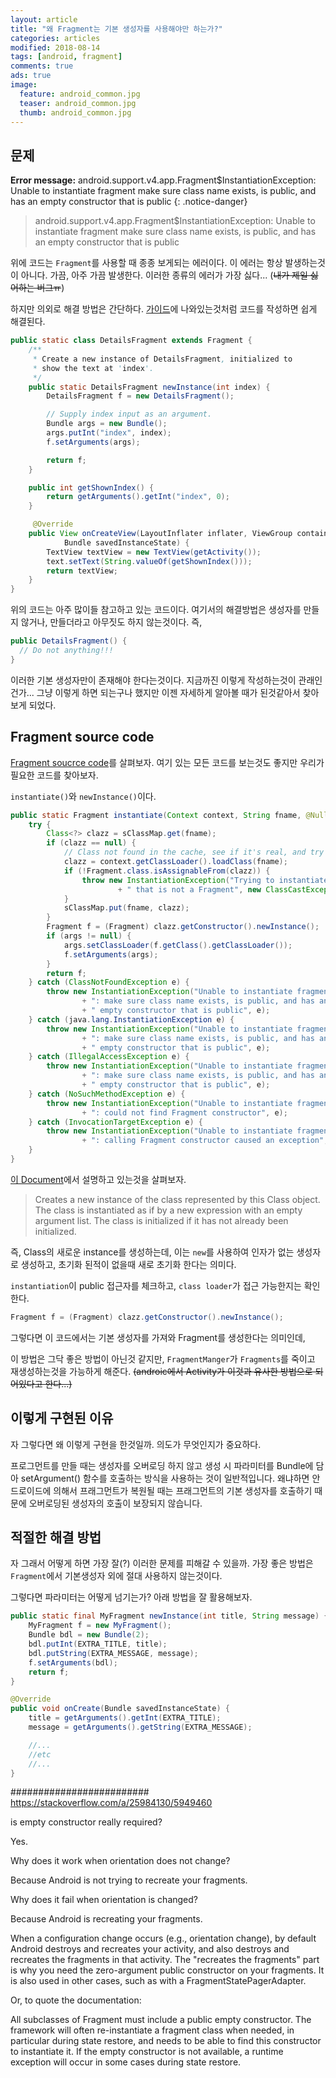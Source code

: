 ```yaml
---
layout: article
title: "왜 Fragment는 기본 생성자를 사용해야만 하는가?"
categories: articles
modified: 2018-08-14
tags: [android, fragment]
comments: true
ads: true
image:
  feature: android_common.jpg
  teaser: android_common.jpg
  thumb: android_common.jpg
---
```


## 문제

**Error message:** android.support.v4.app.Fragment$InstantiationException: Unable to instantiate fragment 
make sure class name exists, is public, and has an empty constructor that is public
{: .notice-danger}

> android.support.v4.app.Fragment$InstantiationException: Unable to instantiate fragment 
> make sure class name exists, is public, and has an empty constructor that is public

위에 코드는 `Fragment`를 사용할 때 종종 보게되는 에러이다. 
이 에러는 항상 발생하는것이 아니다. 가끔, 아주 가끔 발생한다. 이러한 종류의 에러가 가장 싫다... (~~내가 제일 싫어하는 버그ㅠ~~)

하지만 의외로 해결 방법은 간단하다. 
[가이드](https://developer.android.com/reference/android/app/Fragment.html)에 나와있는것처럼 코드를 작성하면 쉽게 해결된다.

``` java
public static class DetailsFragment extends Fragment {
    /**
     * Create a new instance of DetailsFragment, initialized to
     * show the text at 'index'.
     */
    public static DetailsFragment newInstance(int index) {
        DetailsFragment f = new DetailsFragment();

        // Supply index input as an argument.
        Bundle args = new Bundle();
        args.putInt("index", index);
        f.setArguments(args);

        return f;
    }

    public int getShownIndex() {
        return getArguments().getInt("index", 0);
    }

     @Override
    public View onCreateView(LayoutInflater inflater, ViewGroup container,
            Bundle savedInstanceState) {
        TextView textView = new TextView(getActivity());
        text.setText(String.valueOf(getShownIndex()));
        return textView;
    }   
}
```

위의 코드는 아주 많이들 참고하고 있는 코드이다. 여기서의 해결방법은 생성자를 만들지 않거나, 만들더라고 아무짓도 하지 않는것이다. 
즉, 

``` java
public DetailsFragment() {
  // Do not anything!!!
}
```

이러한 기본 생성자만이 존재해야 한다는것이다.
지금까진 이렇게 작성하는것이 관래인건가... 그냥 이렇게 하면 되는구나 했지만 이젠 자세하게 알아볼 때가 된것같아서 찾아보게 되었다.

## Fragment source code

[Fragment soucrce code](https://android.googlesource.com/platform/frameworks/base/+/master/core/java/android/app/Fragment.java)를 살펴보자.
여기 있는 모든 코드를 보는것도 좋지만 우리가 필요한 코드를 찾아보자.

`instantiate()`와 `newInstance()`이다.

```java
public static Fragment instantiate(Context context, String fname, @Nullable Bundle args) {
    try {
        Class<?> clazz = sClassMap.get(fname);
        if (clazz == null) {
            // Class not found in the cache, see if it's real, and try to add it
            clazz = context.getClassLoader().loadClass(fname);
            if (!Fragment.class.isAssignableFrom(clazz)) {
                throw new InstantiationException("Trying to instantiate a class " + fname
                        + " that is not a Fragment", new ClassCastException());
            }
            sClassMap.put(fname, clazz);
        }
        Fragment f = (Fragment) clazz.getConstructor().newInstance();
        if (args != null) {
            args.setClassLoader(f.getClass().getClassLoader());
            f.setArguments(args);
        }
        return f;
    } catch (ClassNotFoundException e) {
        throw new InstantiationException("Unable to instantiate fragment " + fname
                + ": make sure class name exists, is public, and has an"
                + " empty constructor that is public", e);
    } catch (java.lang.InstantiationException e) {
        throw new InstantiationException("Unable to instantiate fragment " + fname
                + ": make sure class name exists, is public, and has an"
                + " empty constructor that is public", e);
    } catch (IllegalAccessException e) {
        throw new InstantiationException("Unable to instantiate fragment " + fname
                + ": make sure class name exists, is public, and has an"
                + " empty constructor that is public", e);
    } catch (NoSuchMethodException e) {
        throw new InstantiationException("Unable to instantiate fragment " + fname
                + ": could not find Fragment constructor", e);
    } catch (InvocationTargetException e) {
        throw new InstantiationException("Unable to instantiate fragment " + fname
                + ": calling Fragment constructor caused an exception", e);
    }
}
```

[이 Document](https://docs.oracle.com/javase/6/docs/api/java/lang/Class.html#newInstance())에서 설명하고 있는것을 살펴보자.

> Creates a new instance of the class represented by this Class object. The class is instantiated as if by a new expression with an empty argument list. The class is initialized if it has not already been initialized.

즉, Class의 새로운 instance를 생성하는데, 이는 `new`를 사용하여 인자가 없는 생성자로 생성하고, 초기화 된적이 없을때 새로 초기화 한다는 의미다.

`instantiation`이 public 접근자를 체크하고, `class loader`가 접근 가능한지는 확인한다.

```java
Fragment f = (Fragment) clazz.getConstructor().newInstance();
```

그렇다면 이 코드에서는 기본 생성자를 가져와 Fragment를 생성한다는 의미인데, 

이 방법은 그닥 좋은 방법이 아닌것 같지만, `FragmentManger`가 `Fragments`를 죽이고 재생성하는것을 가능하게 해준다.
~~(androic에서 Activity가 이것과 유사한 방법으로 되어있다고 한다...)~~


## 이렇게 구현된 이유

자 그렇다면 왜 이렇게 구현을 한것일까. 의도가 무엇인지가 중요하다.

프로그먼트를 만들 때는 생성자를 오버로딩 하지 않고 생성 시 파라미터를 Bundle에 담아 setArgument() 함수를 호출하는 방식을 사용하는 것이 일반적입니다. 왜냐하면 안드로이드에 의해서 프래그먼트가 복원될 때는 프래그먼트의 기본 생성자를 호출하기 때문에 오버로딩된 생성자의 호출이 보장되지 않습니다.

## 적절한 해결 방법

자 그래서 어떻게 하면 가장 잘(?) 이러한 문제를 피해갈 수 있을까. 
가장 좋은 방법은 `Fragment`에서 기본생성자 외에 절대 사용하지 않는것이다.

그렇다면 파라미터는 어떻게 넘기는가?
아래 방법을 잘 활용해보자.

```java
public static final MyFragment newInstance(int title, String message) {
    MyFragment f = new MyFragment();
    Bundle bdl = new Bundle(2);
    bdl.putInt(EXTRA_TITLE, title);
    bdl.putString(EXTRA_MESSAGE, message);
    f.setArguments(bdl);
    return f;
}

@Override
public void onCreate(Bundle savedInstanceState) {
    title = getArguments().getInt(EXTRA_TITLE);
    message = getArguments().getString(EXTRA_MESSAGE);

    //...
    //etc
    //...
}
```




######################### https://stackoverflow.com/a/25984130/5949460

is empty constructor really required?

Yes.

Why does it work when orientation does not change?

Because Android is not trying to recreate your fragments.

Why does it fail when orientation is changed?

Because Android is recreating your fragments.

When a configuration change occurs (e.g., orientation change), by default Android destroys and recreates your activity, and also destroys and recreates the fragments in that activity. The "recreates the fragments" part is why you need the zero-argument public constructor on your fragments. It is also used in other cases, such as with a FragmentStatePagerAdapter.

Or, to quote the documentation:

All subclasses of Fragment must include a public empty constructor. The framework will often re-instantiate a fragment class when needed, in particular during state restore, and needs to be able to find this constructor to instantiate it. If the empty constructor is not available, a runtime exception will occur in some cases during state restore.
